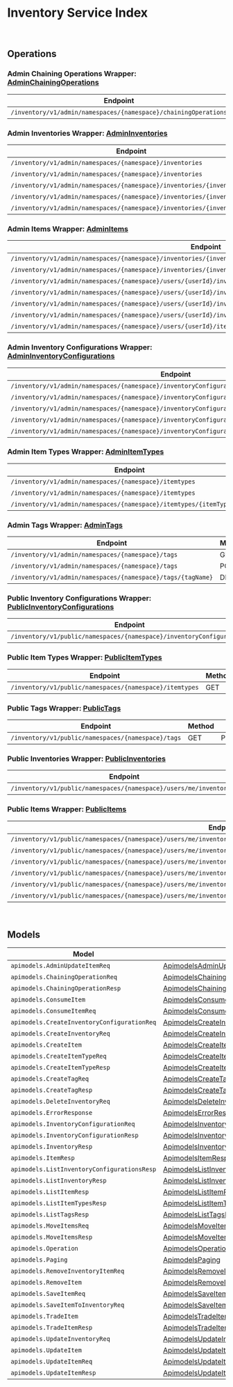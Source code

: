 # Inventory Service Index

&nbsp;  

## Operations

### Admin Chaining Operations Wrapper:  [AdminChainingOperations](../../src/main/java/net/accelbyte/sdk/api/inventory/wrappers/AdminChainingOperations.java)
| Endpoint | Method | ID | Class | Example |
|---|---|---|---|---|
| `/inventory/v1/admin/namespaces/{namespace}/chainingOperations` | POST | AdminCreateChainingOperations | [AdminCreateChainingOperations](../../src/main/java/net/accelbyte/sdk/api/inventory/operations/admin_chaining_operations/AdminCreateChainingOperations.java) | [AdminCreateChainingOperations](../../samples/cli/src/main/java/net/accelbyte/sdk/cli/api/inventory/admin_chaining_operations/AdminCreateChainingOperations.java) |

### Admin Inventories Wrapper:  [AdminInventories](../../src/main/java/net/accelbyte/sdk/api/inventory/wrappers/AdminInventories.java)
| Endpoint | Method | ID | Class | Example |
|---|---|---|---|---|
| `/inventory/v1/admin/namespaces/{namespace}/inventories` | GET | AdminListInventories | [AdminListInventories](../../src/main/java/net/accelbyte/sdk/api/inventory/operations/admin_inventories/AdminListInventories.java) | [AdminListInventories](../../samples/cli/src/main/java/net/accelbyte/sdk/cli/api/inventory/admin_inventories/AdminListInventories.java) |
| `/inventory/v1/admin/namespaces/{namespace}/inventories` | POST | AdminCreateInventory | [AdminCreateInventory](../../src/main/java/net/accelbyte/sdk/api/inventory/operations/admin_inventories/AdminCreateInventory.java) | [AdminCreateInventory](../../samples/cli/src/main/java/net/accelbyte/sdk/cli/api/inventory/admin_inventories/AdminCreateInventory.java) |
| `/inventory/v1/admin/namespaces/{namespace}/inventories/{inventoryId}` | GET | AdminGetInventory | [AdminGetInventory](../../src/main/java/net/accelbyte/sdk/api/inventory/operations/admin_inventories/AdminGetInventory.java) | [AdminGetInventory](../../samples/cli/src/main/java/net/accelbyte/sdk/cli/api/inventory/admin_inventories/AdminGetInventory.java) |
| `/inventory/v1/admin/namespaces/{namespace}/inventories/{inventoryId}` | PUT | AdminUpdateInventory | [AdminUpdateInventory](../../src/main/java/net/accelbyte/sdk/api/inventory/operations/admin_inventories/AdminUpdateInventory.java) | [AdminUpdateInventory](../../samples/cli/src/main/java/net/accelbyte/sdk/cli/api/inventory/admin_inventories/AdminUpdateInventory.java) |
| `/inventory/v1/admin/namespaces/{namespace}/inventories/{inventoryId}` | DELETE | DeleteInventory | [DeleteInventory](../../src/main/java/net/accelbyte/sdk/api/inventory/operations/admin_inventories/DeleteInventory.java) | [DeleteInventory](../../samples/cli/src/main/java/net/accelbyte/sdk/cli/api/inventory/admin_inventories/DeleteInventory.java) |

### Admin Items Wrapper:  [AdminItems](../../src/main/java/net/accelbyte/sdk/api/inventory/wrappers/AdminItems.java)
| Endpoint | Method | ID | Class | Example |
|---|---|---|---|---|
| `/inventory/v1/admin/namespaces/{namespace}/inventories/{inventoryId}/items` | GET | AdminListItems | [AdminListItems](../../src/main/java/net/accelbyte/sdk/api/inventory/operations/admin_items/AdminListItems.java) | [AdminListItems](../../samples/cli/src/main/java/net/accelbyte/sdk/cli/api/inventory/admin_items/AdminListItems.java) |
| `/inventory/v1/admin/namespaces/{namespace}/inventories/{inventoryId}/slots/{slotId}/sourceItems/{sourceItemId}` | GET | AdminGetInventoryItem | [AdminGetInventoryItem](../../src/main/java/net/accelbyte/sdk/api/inventory/operations/admin_items/AdminGetInventoryItem.java) | [AdminGetInventoryItem](../../samples/cli/src/main/java/net/accelbyte/sdk/cli/api/inventory/admin_items/AdminGetInventoryItem.java) |
| `/inventory/v1/admin/namespaces/{namespace}/users/{userId}/inventories/{inventoryId}/consume` | POST | AdminConsumeUserItem | [AdminConsumeUserItem](../../src/main/java/net/accelbyte/sdk/api/inventory/operations/admin_items/AdminConsumeUserItem.java) | [AdminConsumeUserItem](../../samples/cli/src/main/java/net/accelbyte/sdk/cli/api/inventory/admin_items/AdminConsumeUserItem.java) |
| `/inventory/v1/admin/namespaces/{namespace}/users/{userId}/inventories/{inventoryId}/items` | PUT | AdminBulkUpdateMyItems | [AdminBulkUpdateMyItems](../../src/main/java/net/accelbyte/sdk/api/inventory/operations/admin_items/AdminBulkUpdateMyItems.java) | [AdminBulkUpdateMyItems](../../samples/cli/src/main/java/net/accelbyte/sdk/cli/api/inventory/admin_items/AdminBulkUpdateMyItems.java) |
| `/inventory/v1/admin/namespaces/{namespace}/users/{userId}/inventories/{inventoryId}/items` | POST | AdminSaveItemToInventory | [AdminSaveItemToInventory](../../src/main/java/net/accelbyte/sdk/api/inventory/operations/admin_items/AdminSaveItemToInventory.java) | [AdminSaveItemToInventory](../../samples/cli/src/main/java/net/accelbyte/sdk/cli/api/inventory/admin_items/AdminSaveItemToInventory.java) |
| `/inventory/v1/admin/namespaces/{namespace}/users/{userId}/inventories/{inventoryId}/items` | DELETE | AdminBulkRemoveItems | [AdminBulkRemoveItems](../../src/main/java/net/accelbyte/sdk/api/inventory/operations/admin_items/AdminBulkRemoveItems.java) | [AdminBulkRemoveItems](../../samples/cli/src/main/java/net/accelbyte/sdk/cli/api/inventory/admin_items/AdminBulkRemoveItems.java) |
| `/inventory/v1/admin/namespaces/{namespace}/users/{userId}/items` | POST | AdminSaveItem | [AdminSaveItem](../../src/main/java/net/accelbyte/sdk/api/inventory/operations/admin_items/AdminSaveItem.java) | [AdminSaveItem](../../samples/cli/src/main/java/net/accelbyte/sdk/cli/api/inventory/admin_items/AdminSaveItem.java) |

### Admin Inventory Configurations Wrapper:  [AdminInventoryConfigurations](../../src/main/java/net/accelbyte/sdk/api/inventory/wrappers/AdminInventoryConfigurations.java)
| Endpoint | Method | ID | Class | Example |
|---|---|---|---|---|
| `/inventory/v1/admin/namespaces/{namespace}/inventoryConfigurations` | GET | AdminListInventoryConfigurations | [AdminListInventoryConfigurations](../../src/main/java/net/accelbyte/sdk/api/inventory/operations/admin_inventory_configurations/AdminListInventoryConfigurations.java) | [AdminListInventoryConfigurations](../../samples/cli/src/main/java/net/accelbyte/sdk/cli/api/inventory/admin_inventory_configurations/AdminListInventoryConfigurations.java) |
| `/inventory/v1/admin/namespaces/{namespace}/inventoryConfigurations` | POST | AdminCreateInventoryConfiguration | [AdminCreateInventoryConfiguration](../../src/main/java/net/accelbyte/sdk/api/inventory/operations/admin_inventory_configurations/AdminCreateInventoryConfiguration.java) | [AdminCreateInventoryConfiguration](../../samples/cli/src/main/java/net/accelbyte/sdk/cli/api/inventory/admin_inventory_configurations/AdminCreateInventoryConfiguration.java) |
| `/inventory/v1/admin/namespaces/{namespace}/inventoryConfigurations/{inventoryConfigurationId}` | GET | AdminGetInventoryConfiguration | [AdminGetInventoryConfiguration](../../src/main/java/net/accelbyte/sdk/api/inventory/operations/admin_inventory_configurations/AdminGetInventoryConfiguration.java) | [AdminGetInventoryConfiguration](../../samples/cli/src/main/java/net/accelbyte/sdk/cli/api/inventory/admin_inventory_configurations/AdminGetInventoryConfiguration.java) |
| `/inventory/v1/admin/namespaces/{namespace}/inventoryConfigurations/{inventoryConfigurationId}` | PUT | AdminUpdateInventoryConfiguration | [AdminUpdateInventoryConfiguration](../../src/main/java/net/accelbyte/sdk/api/inventory/operations/admin_inventory_configurations/AdminUpdateInventoryConfiguration.java) | [AdminUpdateInventoryConfiguration](../../samples/cli/src/main/java/net/accelbyte/sdk/cli/api/inventory/admin_inventory_configurations/AdminUpdateInventoryConfiguration.java) |
| `/inventory/v1/admin/namespaces/{namespace}/inventoryConfigurations/{inventoryConfigurationId}` | DELETE | AdminDeleteInventoryConfiguration | [AdminDeleteInventoryConfiguration](../../src/main/java/net/accelbyte/sdk/api/inventory/operations/admin_inventory_configurations/AdminDeleteInventoryConfiguration.java) | [AdminDeleteInventoryConfiguration](../../samples/cli/src/main/java/net/accelbyte/sdk/cli/api/inventory/admin_inventory_configurations/AdminDeleteInventoryConfiguration.java) |

### Admin Item Types Wrapper:  [AdminItemTypes](../../src/main/java/net/accelbyte/sdk/api/inventory/wrappers/AdminItemTypes.java)
| Endpoint | Method | ID | Class | Example |
|---|---|---|---|---|
| `/inventory/v1/admin/namespaces/{namespace}/itemtypes` | GET | AdminListItemTypes | [AdminListItemTypes](../../src/main/java/net/accelbyte/sdk/api/inventory/operations/admin_item_types/AdminListItemTypes.java) | [AdminListItemTypes](../../samples/cli/src/main/java/net/accelbyte/sdk/cli/api/inventory/admin_item_types/AdminListItemTypes.java) |
| `/inventory/v1/admin/namespaces/{namespace}/itemtypes` | POST | AdminCreateItemType | [AdminCreateItemType](../../src/main/java/net/accelbyte/sdk/api/inventory/operations/admin_item_types/AdminCreateItemType.java) | [AdminCreateItemType](../../samples/cli/src/main/java/net/accelbyte/sdk/cli/api/inventory/admin_item_types/AdminCreateItemType.java) |
| `/inventory/v1/admin/namespaces/{namespace}/itemtypes/{itemTypeName}` | DELETE | AdminDeleteItemType | [AdminDeleteItemType](../../src/main/java/net/accelbyte/sdk/api/inventory/operations/admin_item_types/AdminDeleteItemType.java) | [AdminDeleteItemType](../../samples/cli/src/main/java/net/accelbyte/sdk/cli/api/inventory/admin_item_types/AdminDeleteItemType.java) |

### Admin Tags Wrapper:  [AdminTags](../../src/main/java/net/accelbyte/sdk/api/inventory/wrappers/AdminTags.java)
| Endpoint | Method | ID | Class | Example |
|---|---|---|---|---|
| `/inventory/v1/admin/namespaces/{namespace}/tags` | GET | AdminListTags | [AdminListTags](../../src/main/java/net/accelbyte/sdk/api/inventory/operations/admin_tags/AdminListTags.java) | [AdminListTags](../../samples/cli/src/main/java/net/accelbyte/sdk/cli/api/inventory/admin_tags/AdminListTags.java) |
| `/inventory/v1/admin/namespaces/{namespace}/tags` | POST | AdminCreateTag | [AdminCreateTag](../../src/main/java/net/accelbyte/sdk/api/inventory/operations/admin_tags/AdminCreateTag.java) | [AdminCreateTag](../../samples/cli/src/main/java/net/accelbyte/sdk/cli/api/inventory/admin_tags/AdminCreateTag.java) |
| `/inventory/v1/admin/namespaces/{namespace}/tags/{tagName}` | DELETE | AdminDeleteTag | [AdminDeleteTag](../../src/main/java/net/accelbyte/sdk/api/inventory/operations/admin_tags/AdminDeleteTag.java) | [AdminDeleteTag](../../samples/cli/src/main/java/net/accelbyte/sdk/cli/api/inventory/admin_tags/AdminDeleteTag.java) |

### Public Inventory Configurations Wrapper:  [PublicInventoryConfigurations](../../src/main/java/net/accelbyte/sdk/api/inventory/wrappers/PublicInventoryConfigurations.java)
| Endpoint | Method | ID | Class | Example |
|---|---|---|---|---|
| `/inventory/v1/public/namespaces/{namespace}/inventoryConfigurations` | GET | PublicListInventoryConfigurations | [PublicListInventoryConfigurations](../../src/main/java/net/accelbyte/sdk/api/inventory/operations/public_inventory_configurations/PublicListInventoryConfigurations.java) | [PublicListInventoryConfigurations](../../samples/cli/src/main/java/net/accelbyte/sdk/cli/api/inventory/public_inventory_configurations/PublicListInventoryConfigurations.java) |

### Public Item Types Wrapper:  [PublicItemTypes](../../src/main/java/net/accelbyte/sdk/api/inventory/wrappers/PublicItemTypes.java)
| Endpoint | Method | ID | Class | Example |
|---|---|---|---|---|
| `/inventory/v1/public/namespaces/{namespace}/itemtypes` | GET | PublicListItemTypes | [PublicListItemTypes](../../src/main/java/net/accelbyte/sdk/api/inventory/operations/public_item_types/PublicListItemTypes.java) | [PublicListItemTypes](../../samples/cli/src/main/java/net/accelbyte/sdk/cli/api/inventory/public_item_types/PublicListItemTypes.java) |

### Public Tags Wrapper:  [PublicTags](../../src/main/java/net/accelbyte/sdk/api/inventory/wrappers/PublicTags.java)
| Endpoint | Method | ID | Class | Example |
|---|---|---|---|---|
| `/inventory/v1/public/namespaces/{namespace}/tags` | GET | PublicListTags | [PublicListTags](../../src/main/java/net/accelbyte/sdk/api/inventory/operations/public_tags/PublicListTags.java) | [PublicListTags](../../samples/cli/src/main/java/net/accelbyte/sdk/cli/api/inventory/public_tags/PublicListTags.java) |

### Public Inventories Wrapper:  [PublicInventories](../../src/main/java/net/accelbyte/sdk/api/inventory/wrappers/PublicInventories.java)
| Endpoint | Method | ID | Class | Example |
|---|---|---|---|---|
| `/inventory/v1/public/namespaces/{namespace}/users/me/inventories` | GET | PublicListInventories | [PublicListInventories](../../src/main/java/net/accelbyte/sdk/api/inventory/operations/public_inventories/PublicListInventories.java) | [PublicListInventories](../../samples/cli/src/main/java/net/accelbyte/sdk/cli/api/inventory/public_inventories/PublicListInventories.java) |

### Public Items Wrapper:  [PublicItems](../../src/main/java/net/accelbyte/sdk/api/inventory/wrappers/PublicItems.java)
| Endpoint | Method | ID | Class | Example |
|---|---|---|---|---|
| `/inventory/v1/public/namespaces/{namespace}/users/me/inventories/{inventoryId}/consume` | POST | PublicConsumeMyItem | [PublicConsumeMyItem](../../src/main/java/net/accelbyte/sdk/api/inventory/operations/public_items/PublicConsumeMyItem.java) | [PublicConsumeMyItem](../../samples/cli/src/main/java/net/accelbyte/sdk/cli/api/inventory/public_items/PublicConsumeMyItem.java) |
| `/inventory/v1/public/namespaces/{namespace}/users/me/inventories/{inventoryId}/items` | GET | PublicListItems | [PublicListItems](../../src/main/java/net/accelbyte/sdk/api/inventory/operations/public_items/PublicListItems.java) | [PublicListItems](../../samples/cli/src/main/java/net/accelbyte/sdk/cli/api/inventory/public_items/PublicListItems.java) |
| `/inventory/v1/public/namespaces/{namespace}/users/me/inventories/{inventoryId}/items` | PUT | PublicBulkUpdateMyItems | [PublicBulkUpdateMyItems](../../src/main/java/net/accelbyte/sdk/api/inventory/operations/public_items/PublicBulkUpdateMyItems.java) | [PublicBulkUpdateMyItems](../../samples/cli/src/main/java/net/accelbyte/sdk/cli/api/inventory/public_items/PublicBulkUpdateMyItems.java) |
| `/inventory/v1/public/namespaces/{namespace}/users/me/inventories/{inventoryId}/items` | DELETE | PublicBulkRemoveMyItems | [PublicBulkRemoveMyItems](../../src/main/java/net/accelbyte/sdk/api/inventory/operations/public_items/PublicBulkRemoveMyItems.java) | [PublicBulkRemoveMyItems](../../samples/cli/src/main/java/net/accelbyte/sdk/cli/api/inventory/public_items/PublicBulkRemoveMyItems.java) |
| `/inventory/v1/public/namespaces/{namespace}/users/me/inventories/{inventoryId}/items/movement` | POST | PublicMoveMyItems | [PublicMoveMyItems](../../src/main/java/net/accelbyte/sdk/api/inventory/operations/public_items/PublicMoveMyItems.java) | [PublicMoveMyItems](../../samples/cli/src/main/java/net/accelbyte/sdk/cli/api/inventory/public_items/PublicMoveMyItems.java) |
| `/inventory/v1/public/namespaces/{namespace}/users/me/inventories/{inventoryId}/slots/{slotId}/sourceItems/{sourceItemId}` | GET | PublicGetItem | [PublicGetItem](../../src/main/java/net/accelbyte/sdk/api/inventory/operations/public_items/PublicGetItem.java) | [PublicGetItem](../../samples/cli/src/main/java/net/accelbyte/sdk/cli/api/inventory/public_items/PublicGetItem.java) |


&nbsp;  

## Models

| Model | Class |
|---|---|
| `apimodels.AdminUpdateItemReq` | [ApimodelsAdminUpdateItemReq](../../src/main/java/net/accelbyte/sdk/api/inventory/models/ApimodelsAdminUpdateItemReq.java) |
| `apimodels.ChainingOperationReq` | [ApimodelsChainingOperationReq](../../src/main/java/net/accelbyte/sdk/api/inventory/models/ApimodelsChainingOperationReq.java) |
| `apimodels.ChainingOperationResp` | [ApimodelsChainingOperationResp](../../src/main/java/net/accelbyte/sdk/api/inventory/models/ApimodelsChainingOperationResp.java) |
| `apimodels.ConsumeItem` | [ApimodelsConsumeItem](../../src/main/java/net/accelbyte/sdk/api/inventory/models/ApimodelsConsumeItem.java) |
| `apimodels.ConsumeItemReq` | [ApimodelsConsumeItemReq](../../src/main/java/net/accelbyte/sdk/api/inventory/models/ApimodelsConsumeItemReq.java) |
| `apimodels.CreateInventoryConfigurationReq` | [ApimodelsCreateInventoryConfigurationReq](../../src/main/java/net/accelbyte/sdk/api/inventory/models/ApimodelsCreateInventoryConfigurationReq.java) |
| `apimodels.CreateInventoryReq` | [ApimodelsCreateInventoryReq](../../src/main/java/net/accelbyte/sdk/api/inventory/models/ApimodelsCreateInventoryReq.java) |
| `apimodels.CreateItem` | [ApimodelsCreateItem](../../src/main/java/net/accelbyte/sdk/api/inventory/models/ApimodelsCreateItem.java) |
| `apimodels.CreateItemTypeReq` | [ApimodelsCreateItemTypeReq](../../src/main/java/net/accelbyte/sdk/api/inventory/models/ApimodelsCreateItemTypeReq.java) |
| `apimodels.CreateItemTypeResp` | [ApimodelsCreateItemTypeResp](../../src/main/java/net/accelbyte/sdk/api/inventory/models/ApimodelsCreateItemTypeResp.java) |
| `apimodels.CreateTagReq` | [ApimodelsCreateTagReq](../../src/main/java/net/accelbyte/sdk/api/inventory/models/ApimodelsCreateTagReq.java) |
| `apimodels.CreateTagResp` | [ApimodelsCreateTagResp](../../src/main/java/net/accelbyte/sdk/api/inventory/models/ApimodelsCreateTagResp.java) |
| `apimodels.DeleteInventoryReq` | [ApimodelsDeleteInventoryReq](../../src/main/java/net/accelbyte/sdk/api/inventory/models/ApimodelsDeleteInventoryReq.java) |
| `apimodels.ErrorResponse` | [ApimodelsErrorResponse](../../src/main/java/net/accelbyte/sdk/api/inventory/models/ApimodelsErrorResponse.java) |
| `apimodels.InventoryConfigurationReq` | [ApimodelsInventoryConfigurationReq](../../src/main/java/net/accelbyte/sdk/api/inventory/models/ApimodelsInventoryConfigurationReq.java) |
| `apimodels.InventoryConfigurationResp` | [ApimodelsInventoryConfigurationResp](../../src/main/java/net/accelbyte/sdk/api/inventory/models/ApimodelsInventoryConfigurationResp.java) |
| `apimodels.InventoryResp` | [ApimodelsInventoryResp](../../src/main/java/net/accelbyte/sdk/api/inventory/models/ApimodelsInventoryResp.java) |
| `apimodels.ItemResp` | [ApimodelsItemResp](../../src/main/java/net/accelbyte/sdk/api/inventory/models/ApimodelsItemResp.java) |
| `apimodels.ListInventoryConfigurationsResp` | [ApimodelsListInventoryConfigurationsResp](../../src/main/java/net/accelbyte/sdk/api/inventory/models/ApimodelsListInventoryConfigurationsResp.java) |
| `apimodels.ListInventoryResp` | [ApimodelsListInventoryResp](../../src/main/java/net/accelbyte/sdk/api/inventory/models/ApimodelsListInventoryResp.java) |
| `apimodels.ListItemResp` | [ApimodelsListItemResp](../../src/main/java/net/accelbyte/sdk/api/inventory/models/ApimodelsListItemResp.java) |
| `apimodels.ListItemTypesResp` | [ApimodelsListItemTypesResp](../../src/main/java/net/accelbyte/sdk/api/inventory/models/ApimodelsListItemTypesResp.java) |
| `apimodels.ListTagsResp` | [ApimodelsListTagsResp](../../src/main/java/net/accelbyte/sdk/api/inventory/models/ApimodelsListTagsResp.java) |
| `apimodels.MoveItemsReq` | [ApimodelsMoveItemsReq](../../src/main/java/net/accelbyte/sdk/api/inventory/models/ApimodelsMoveItemsReq.java) |
| `apimodels.MoveItemsResp` | [ApimodelsMoveItemsResp](../../src/main/java/net/accelbyte/sdk/api/inventory/models/ApimodelsMoveItemsResp.java) |
| `apimodels.Operation` | [ApimodelsOperation](../../src/main/java/net/accelbyte/sdk/api/inventory/models/ApimodelsOperation.java) |
| `apimodels.Paging` | [ApimodelsPaging](../../src/main/java/net/accelbyte/sdk/api/inventory/models/ApimodelsPaging.java) |
| `apimodels.RemoveInventoryItemReq` | [ApimodelsRemoveInventoryItemReq](../../src/main/java/net/accelbyte/sdk/api/inventory/models/ApimodelsRemoveInventoryItemReq.java) |
| `apimodels.RemoveItem` | [ApimodelsRemoveItem](../../src/main/java/net/accelbyte/sdk/api/inventory/models/ApimodelsRemoveItem.java) |
| `apimodels.SaveItemReq` | [ApimodelsSaveItemReq](../../src/main/java/net/accelbyte/sdk/api/inventory/models/ApimodelsSaveItemReq.java) |
| `apimodels.SaveItemToInventoryReq` | [ApimodelsSaveItemToInventoryReq](../../src/main/java/net/accelbyte/sdk/api/inventory/models/ApimodelsSaveItemToInventoryReq.java) |
| `apimodels.TradeItem` | [ApimodelsTradeItem](../../src/main/java/net/accelbyte/sdk/api/inventory/models/ApimodelsTradeItem.java) |
| `apimodels.TradeItemResp` | [ApimodelsTradeItemResp](../../src/main/java/net/accelbyte/sdk/api/inventory/models/ApimodelsTradeItemResp.java) |
| `apimodels.UpdateInventoryReq` | [ApimodelsUpdateInventoryReq](../../src/main/java/net/accelbyte/sdk/api/inventory/models/ApimodelsUpdateInventoryReq.java) |
| `apimodels.UpdateItem` | [ApimodelsUpdateItem](../../src/main/java/net/accelbyte/sdk/api/inventory/models/ApimodelsUpdateItem.java) |
| `apimodels.UpdateItemReq` | [ApimodelsUpdateItemReq](../../src/main/java/net/accelbyte/sdk/api/inventory/models/ApimodelsUpdateItemReq.java) |
| `apimodels.UpdateItemResp` | [ApimodelsUpdateItemResp](../../src/main/java/net/accelbyte/sdk/api/inventory/models/ApimodelsUpdateItemResp.java) |
